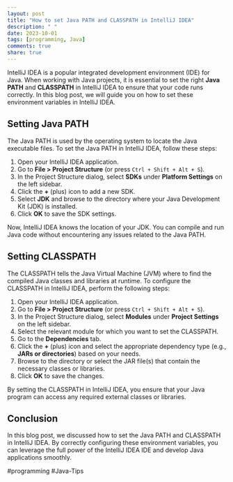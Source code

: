 ```yaml
---
layout: post
title: "How to set Java PATH and CLASSPATH in IntelliJ IDEA"
description: " "
date: 2023-10-01
tags: [programming, Java]
comments: true
share: true
---
```


IntelliJ IDEA is a popular integrated development environment (IDE) for Java. When working with Java projects, it is essential to set the right **Java PATH** and **CLASSPATH** in IntelliJ IDEA to ensure that your code runs correctly. In this blog post, we will guide you on how to set these environment variables in IntelliJ IDEA.

## Setting Java PATH
The Java PATH is used by the operating system to locate the Java executable files. To set the Java PATH in IntelliJ IDEA, follow these steps:

1. Open your IntelliJ IDEA application.
2. Go to **File > Project Structure** (or press `Ctrl + Shift + Alt + S`).
3. In the Project Structure dialog, select **SDKs** under **Platform Settings** on the left sidebar.
4. Click the **+** (plus) icon to add a new SDK.
5. Select **JDK** and browse to the directory where your Java Development Kit (JDK) is installed.
6. Click **OK** to save the SDK settings.

Now, IntelliJ IDEA knows the location of your JDK. You can compile and run Java code without encountering any issues related to the Java PATH.

## Setting CLASSPATH
The CLASSPATH tells the Java Virtual Machine (JVM) where to find the compiled Java classes and libraries at runtime. To configure the CLASSPATH in IntelliJ IDEA, perform the following steps:

1. Open your IntelliJ IDEA application.
2. Go to **File > Project Structure** (or press `Ctrl + Shift + Alt + S`).
3. In the Project Structure dialog, select **Modules** under **Project Settings** on the left sidebar.
4. Select the relevant module for which you want to set the CLASSPATH.
5. Go to the **Dependencies** tab.
6. Click the **+** (plus) icon and select the appropriate dependency type (e.g., **JARs or directories**) based on your needs.
7. Browse to the directory or select the JAR file(s) that contain the necessary classes or libraries.
8. Click **OK** to save the changes.

By setting the CLASSPATH in IntelliJ IDEA, you ensure that your Java program can access any required external classes or libraries.

## Conclusion
In this blog post, we discussed how to set the Java PATH and CLASSPATH in IntelliJ IDEA. By correctly configuring these environment variables, you can leverage the full power of the IntelliJ IDEA IDE and develop Java applications smoothly.

#programming #Java-Tips